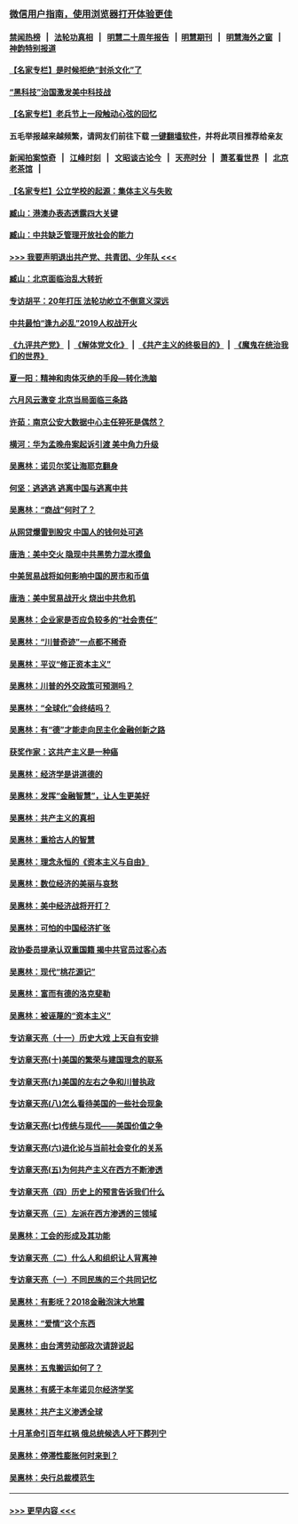 ### [微信用户指南，使用浏览器打开体验更佳](https://github.com/gfw-breaker/banned-news1/blob/master/indexes/wechat-guide.md?t=0)
#### [禁闻热榜](热点新闻.md?t=0)  &nbsp;&nbsp;|&nbsp;&nbsp; [法轮功真相](https://github.com/gfw-breaker/truth/blob/master/README.md?t=0) &nbsp;&nbsp;|&nbsp;&nbsp; [明慧二十周年报告](https://github.com/gfw-breaker/mh-reports/blob/master/README.md?t=0) &nbsp;&nbsp;|&nbsp;&nbsp;[明慧期刊](https://github.com/gfw-breaker/mh-qikan) &nbsp;&nbsp;|&nbsp;&nbsp; [明慧海外之窗](https://github.com/gfw-breaker/mh-news/blob/master/README.md?t=0) &nbsp;&nbsp;|&nbsp;&nbsp; [神韵特别报道](https://github.com/gfw-breaker/mh-news/blob/master/shenyun.md?t=0)
#### [【名家专栏】是时候拒绝“封杀文化”了](../pages/nsc423/n11814093.md?t=02171344) 
#### [“黑科技”治国激发美中科技战](../pages/nsc423/n11638056.md?t=02171344) 
#### [【名家专栏】老兵节上一段触动心弦的回忆](../pages/nsc423/n11646016.md?t=02171344) 
#### 五毛举报越来越频繁，请网友们前往下载 [一键翻墙软件](https://github.com/gfw-breaker/ssr-accounts)，并将此项目推荐给亲友
#### [新闻拍案惊奇](https://github.com/gfw-breaker/banned-news1/blob/master/pages/link4.md) &nbsp;&nbsp;|&nbsp;&nbsp; [江峰时刻](https://github.com/gfw-breaker/banned-news1/blob/master/pages/link4.md) &nbsp;&nbsp;|&nbsp;&nbsp; [文昭谈古论今](https://github.com/gfw-breaker/banned-news1/blob/master/pages/link4.md) &nbsp;&nbsp;|&nbsp;&nbsp; [天亮时分](https://github.com/gfw-breaker/banned-news1/blob/master/pages/link4.md) &nbsp;&nbsp;|&nbsp;&nbsp; [萧茗看世界](https://github.com/gfw-breaker/banned-news1/blob/master/pages/link4.md) &nbsp;&nbsp;|&nbsp;&nbsp; [北京老茶馆](https://github.com/gfw-breaker/banned-news1/blob/master/pages/link4.md) &nbsp;&nbsp;|&nbsp;&nbsp; 
#### [【名家专栏】公立学校的起源：集体主义与失败](../pages/nsc423/n11601833.md?t=02171344) 
#### [臧山：港澳办表态透露四大关键](../pages/nsc423/n11421628.md?t=02171344) 
#### [臧山：中共缺乏管理开放社会的能力](../pages/nsc423/n11407457.md?t=02171344) 
#### [>>> 我要声明退出共产党、共青团、少年队 <<<](https://github.com/begood0513/goodnews/blob/master/quit/letter.md) 
#### [臧山：北京面临治乱大转折](../pages/nsc423/n11406895.md?t=02171344) 
#### [专访胡平：20年打压 法轮功屹立不倒意义深远](../pages/nsc423/n11398800.md?t=02171344) 
#### [中共最怕“逢九必乱”2019人权战开火](../pages/nsc423/n11385248.md?t=02171344) 
#### [《九评共产党》](https://github.com/begood0513/9ping.md/blob/master/README.md) &nbsp;|&nbsp; [《解体党文化》](../../../../jtdwh.md/blob/master/README.md)  &nbsp;|&nbsp; [《共产主义的终极目的》](../../../../gczydzjmd.md/blob/master/README.md) &nbsp;|&nbsp; [《魔鬼在统治我们的世界》](../../../../mgztzwmdsj.md/blob/master/README.md) 
#### [夏一阳：精神和肉体灭绝的手段—转化洗脑](../pages/nsc423/n11368250.md?t=02171344) 
#### [六月风云激变 北京当局面临三条路](../pages/nsc423/n11313668.md?t=02171344) 
#### [许茹：南京公安大数据中心主任猝死是偶然？](../pages/nsc423/n11064744.md?t=02171344) 
#### [横河：华为孟晚舟案起诉引渡 美中角力升级](../pages/nsc423/n11027230.md?t=02171344) 
#### [吴惠林：诺贝尔奖让海耶克翻身](../pages/nsc423/n10890049.md?t=02171344) 
#### [何坚：逃逃逃 逃离中国与逃离中共](../pages/nsc423/n10592891.md?t=02171344) 
#### [吴惠林：“商战”何时了？](../pages/nsc423/n10573558.md?t=02171344) 
#### [从网贷爆雷到股灾 中国人的钱何处可逃](../pages/nsc423/n10572800.md?t=02171344) 
#### [唐浩：美中交火 隐现中共黑势力混水摸鱼](../pages/nsc423/n10544040.md?t=02171344) 
#### [中美贸易战将如何影响中国的房市和币值](../pages/nsc423/n10543697.md?t=02171344) 
#### [唐浩：美中贸易战开火 烧出中共危机](../pages/nsc423/n10540126.md?t=02171344) 
#### [吴惠林：企业家是否应负较多的“社会责任”](../pages/nsc423/n10535022.md?t=02171344) 
#### [吴惠林：“川普奇迹”一点都不稀奇](../pages/nsc423/n10512808.md?t=02171344) 
#### [吴惠林：平议“修正资本主义”](../pages/nsc423/n10495724.md?t=02171344) 
#### [吴惠林：川普的外交政策可预测吗？](../pages/nsc423/n10462387.md?t=02171344) 
#### [吴惠林：“全球化”会终结吗？](../pages/nsc423/n10452838.md?t=02171344) 
#### [吴惠林：有“德”才能走向民主化金融创新之路](../pages/nsc423/n10432292.md?t=02171344) 
#### [获奖作家：这共产主义是一种癌](../pages/nsc423/n10431541.md?t=02171344) 
#### [吴惠林：经济学是讲道德的](../pages/nsc423/n10398014.md?t=02171344) 
#### [吴惠林：发挥“金融智慧”，让人生更美好](../pages/nsc423/n10375019.md?t=02171344) 
#### [吴惠林：共产主义的真相](../pages/nsc423/n10351394.md?t=02171344) 
#### [吴惠林：重拾古人的智慧](../pages/nsc423/n10337691.md?t=02171344) 
#### [吴惠林：理念永恒的《资本主义与自由》](../pages/nsc423/n10316274.md?t=02171344) 
#### [吴惠林：数位经济的美丽与哀愁](../pages/nsc423/n10292946.md?t=02171344) 
#### [吴惠林：美中经济战将开打？](../pages/nsc423/n10258825.md?t=02171344) 
#### [吴惠林：可怕的中国经济扩张](../pages/nsc423/n10219147.md?t=02171344) 
#### [政协委员提承认双重国籍 揭中共官员过客心态](../pages/nsc423/n10208809.md?t=02171344) 
#### [吴惠林：现代“桃花源记”](../pages/nsc423/n10185234.md?t=02171344) 
#### [吴惠林：富而有德的洛克斐勒](../pages/nsc423/n10142264.md?t=02171344) 
#### [吴惠林：被诬蔑的“资本主义”](../pages/nsc423/n10124816.md?t=02171344) 
#### [专访章天亮（十一）历史大戏 上天自有安排](../pages/nsc423/n10094905.md?t=02171344) 
#### [专访章天亮(十)美国的繁荣与建国理念的联系](../pages/nsc423/n10094899.md?t=02171344) 
#### [专访章天亮(九)美国的左右之争和川普执政](../pages/nsc423/n10094889.md?t=02171344) 
#### [专访章天亮(八)怎么看待美国的一些社会现象](../pages/nsc423/n10094857.md?t=02171344) 
#### [专访章天亮(七)传统与现代——美国价值之争](../pages/nsc423/n10093140.md?t=02171344) 
#### [专访章天亮(六)进化论与当前社会变化的关系](../pages/nsc423/n10092036.md?t=02171344) 
#### [专访章天亮(五)为何共产主义在西方不断渗透](../pages/nsc423/n10083620.md?t=02171344) 
#### [专访章天亮（四）历史上的预言告诉我们什么](../pages/nsc423/n10083606.md?t=02171344) 
#### [专访章天亮（三）左派在西方渗透的三领域](../pages/nsc423/n10081115.md?t=02171344) 
#### [吴惠林：工会的形成及其功能](../pages/nsc423/n10080633.md?t=02171344) 
#### [专访章天亮（二）什么人和组织让人背离神](../pages/nsc423/n10076637.md?t=02171344) 
#### [专访章天亮（一）不同民族的三个共同记忆](../pages/nsc423/n10074188.md?t=02171344) 
#### [吴惠林：有影呒？2018金融泡沫大地震](../pages/nsc423/n10040534.md?t=02171344) 
#### [吴惠林：“爱情”这个东西](../pages/nsc423/n10019423.md?t=02171344) 
#### [吴惠林：由台湾劳动部政次请辞说起](../pages/nsc423/n9979679.md?t=02171344) 
#### [吴惠林：五鬼搬运如何了？](../pages/nsc423/n9925338.md?t=02171344) 
#### [吴惠林：有感于本年诺贝尔经济学奖](../pages/nsc423/n9871883.md?t=02171344) 
#### [吴惠林：共产主义渗透全球](../pages/nsc423/n9812748.md?t=02171344) 
#### [十月革命引百年红祸 俄总统候选人吁下葬列宁](../pages/nsc423/n9810182.md?t=02171344) 
#### [吴惠林：停滞性膨胀何时来到？](../pages/nsc423/n9764136.md?t=02171344) 
#### [吴惠林：央行总裁模范生](../pages/nsc423/n9728134.md?t=02171344) 

----
#### [ >>> 更早内容 <<< ](../indexes/nsc423-earlier.md)
